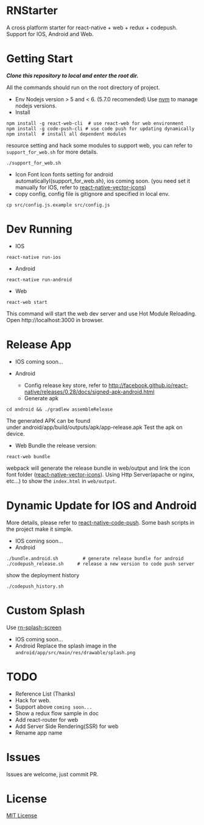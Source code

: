 # RNStarter

A cross platform starter for react-native + web + redux + codepush.
Support for IOS, Android and Web.

# Getting Start
***Clone this repository to local and enter the root dir.***

All the commands should run on the root directory of project.
- Env
Nodejs version > 5 and < 6. (5.7.0 recomended)
Use [nvm](https://github.com/creationix/nvm) to manage nodejs versions.
- Install
```
npm install -g react-web-cli  # use react-web for web environment
npm install -g code-push-cli # use code push for updating dynamically
npm install  # install all dependent modules
```
resource setting and hack some modules to support web, you can refer to `support_for_web.sh` for more details.
```
./support_for_web.sh
```
- Icon Font
Icon fonts setting for android automaticallyI(support_for_web.sh), ios coming soon. (you need set it manually for IOS, refer to [react-native-vector-icons](https://github.com/oblador/react-native-vector-icons#ios))
- copy config, config file is gitignore and specified in local env.
```
cp src/config.js.example src/config.js
```

# Dev Running

- IOS
```
react-native run-ios
```
- Android
```
react-native run-android
```
- Web
```
react-web start
```
This command will start the web dev server and use Hot Module Reloading.
Open http://localhost:3000 in browser.

# Release App

- IOS
coming soon...

- Android
   - Config release key store, refer to 
http://facebook.github.io/react-native/releases/0.28/docs/signed-apk-android.html
   - Generate apk
```
cd android && ./gradlew assembleRelease
```
The generated APK can be found under android/app/build/outputs/apk/app-release.apk
Test the apk on device.

- Web
Bundle the release version:
```
react-web bundle
```
webpack will generate the release bundle in web/output and link the icon font folder ([react-native-vector-icons](https://github.com/oblador/react-native-vector-icons)).
Using Http Server(apache or nginx, etc...) to show the `index.html` in `web/output`.

# Dynamic Update for IOS and Android

More details, please refer to [react-native-code-push](https://github.com/Microsoft/react-native-code-push).
Some bash scripts in the project make it simple.
- IOS
   coming soon...
- Android
```...
./bundle.android.sh         # generate release bundle for android
./codepush_release.sh     # release a new version to code push server
```
show the deployment history
```
./codepush_history.sh
```

# Custom Splash

Use [rn-splash-screen](https://github.com/mehcode/rn-splash-screen)
- IOS
   coming soon...
- Android
   Replace the splash image in the `android/app/src/main/res/drawable/splash.png`

# TODO
- Reference List (Thanks)
- Hack for web.
- Support above `coming soon...`
- Show a redux flow sample in doc
- Add react-router for web
- Add Server Side Rendering(SSR) for web
- Rename app name

# Issues
Issues are welcome, just commit PR.

# License
[MIT License](http://opensource.org/licenses/mit-license.html)
